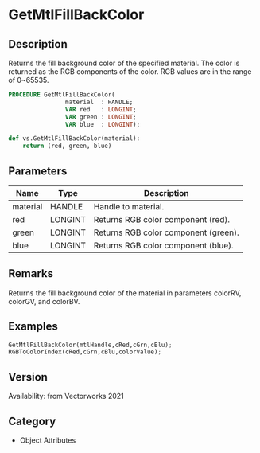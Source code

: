 # GetMtlFillBackColor

## Description
Returns the fill background color of the specified material. The color is returned as the RGB components of the color. RGB values are in the range of 0~65535.

```pascal
PROCEDURE GetMtlFillBackColor(
				material  : HANDLE;
				VAR red   : LONGINT;
				VAR green : LONGINT;
				VAR blue  : LONGINT);
```

```python
def vs.GetMtlFillBackColor(material):
    return (red, green, blue)
```

## Parameters
|Name|Type|Description|
|---|---|---|
|material|HANDLE|Handle to material.|
|red|LONGINT|Returns RGB color component (red).|
|green|LONGINT|Returns RGB color component (green).|
|blue|LONGINT|Returns RGB color component (blue).|

## Remarks
Returns the fill background color of the material in parameters colorRV, colorGV, and colorBV.

## Examples
```python
GetMtlFillBackColor(mtlHandle,cRed,cGrn,cBlu);
RGBToColorIndex(cRed,cGrn,cBlu,colorValue);
```

## Version
Availability: from Vectorworks 2021

## Category
* Object Attributes

